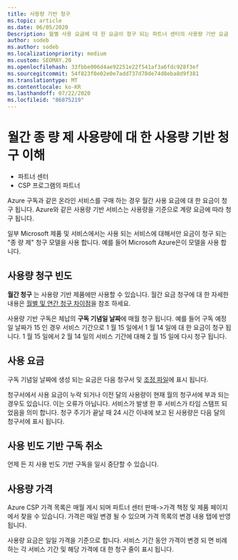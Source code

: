 ```yaml
---
title: 사용량 기반 청구
ms.topic: article
ms.date: 06/05/2020
Description: 월별 사용 요금에 대 한 요금이 청구 되는 파트너 센터의 사용량 기반 요금 청구에 대해 자세히 알아보세요.
author: sodeb
ms.author: sodeb
ms.localizationpriority: medium
ms.custom: SEOMAY.20
ms.openlocfilehash: 33fbbe006d4ae92251e22f541af3a6fdc928f3ef
ms.sourcegitcommit: 54f823f0e02e0e7add737d78de74d8eba8d9f381
ms.translationtype: MT
ms.contentlocale: ko-KR
ms.lasthandoff: 07/22/2020
ms.locfileid: "86875219"
---
```

# <a name="understand-usage-based-billing-for-monthly-pay-as-you-go-consumption-of-services"></a>월간 종 량 제 사용량에 대 한 사용량 기반 청구 이해

- 파트너 센터
- CSP 프로그램의 파트너

Azure 구독과 같은 온라인 서비스를 구매 하는 경우 월간 사용 요금에 대 한 요금이 청구 됩니다. Azure와 같은 사용량 기반 서비스는 사용량을 기준으로 계량 요금에 따라 청구 됩니다.

일부 Microsoft 제품 및 서비스에서는 사용 되는 서비스에 대해서만 요금이 청구 되는 "종 량 제" 청구 모델을 사용 합니다. 예를 들어 Microsoft Azure은이 모델을 사용 합니다. 

## <a name="usage-billing-frequency"></a>사용량 청구 빈도

**월간 청구** 는 사용량 기반 제품에만 사용할 수 있습니다. 월간 요금 청구에 대 한 자세한 내용은 [월별 및 연간 청구 차이점](billing-annual-monthly.md)을 참조 하세요.

사용량 기반 구독은 체납의 **구독 기념일 날짜**에 매월 청구 됩니다. 예를 들어 구독 예정일 날짜가 15 인 경우 서비스 기간으로 1 월 15 일에서 1 월 14 일에 대 한 요금이 청구 됩니다. 1 월 15 일에서 2 월 14 일의 서비스 기간에 대해 2 월 15 일에 다시 청구 됩니다.

## <a name="usage-charges"></a>사용 요금

구독 기념일 날짜에 생성 되는 요금은 다음 청구서 및 [조정 파일](usage-based-recon-files.md)에 표시 됩니다.

청구서에서 사용 요금이 누락 되거나 이전 달의 사용량이 현재 월의 청구서에 부과 되는 경우도 있습니다. 이는 오류가 아닙니다. 서비스가 발생 한 후 서비스가 타임 스탬프 되었음을 의미 합니다. 청구 주기가 끝날 때 24 시간 이내에 보고 된 사용량은 다음 달의 청구서에 표시 됩니다.

## <a name="cancelling-usage-based-subscriptions"></a>사용 빈도 기반 구독 취소

언제 든 지 사용 빈도 기반 구독을 일시 중단할 수 있습니다.

## <a name="pricing-for-usage"></a>사용량 가격

Azure CSP 가격 목록은 매월 게시 되며 파트너 센터 판매->가격 책정 및 제품 페이지에서 찾을 수 있습니다. 가격은 매일 변경 될 수 있으며 가격 목록의 변경 내용 탭에 반영 됩니다.

사용량 요금은 일일 가격을 기준으로 합니다. 서비스 기간 동안 가격이 변경 되 면 비례 하는 각 서비스 기간 및 해당 가격에 대 한 청구 줄이 표시 됩니다.
